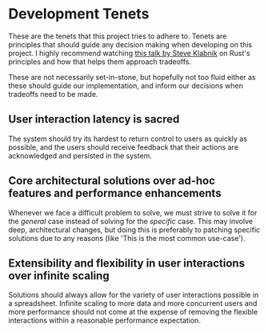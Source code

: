# Development Tenets

These are the tenets that this project tries to adhere to. Tenets are principles that should guide any decision making when developing on this project. I highly recommend watching [this talk by Steve Klabnik](https://www.infoq.com/presentations/rust-tradeoffs/) on Rust's principles and how that helps them approach tradeoffs.

These are not necessarily set-in-stone, but hopefully not too fluid either as these should guide our implementation, and inform our decisions when tradeoffs need to be made.

## User interaction latency is sacred

The system should try its hardest to return control to users as quickly as possible, and the users should receive feedback that their actions are acknowledged and persisted in the system.

## Core architectural solutions over ad-hoc features and performance enhancements

Whenever we face a difficult problem to solve, we must strive to solve it for the _general_ case instead of solving for the _specific_ case. This may involve deep, architectural changes, but doing this is preferably to patching specific solutions due to any reasons (like 'This is the most common use-case').

## Extensibility and flexibility in user interactions over infinite scaling

Solutions should always allow for the variety of user interactions possible in a spreadsheet. Infinite scaling to more data and more concurrent users and more performance should not come at the expense of removing the flexible interactions within a reasonable performance expectation.
